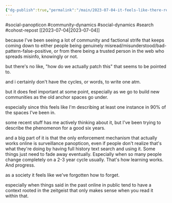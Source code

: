 ```yaml
---
{"dg-publish":true,"permalink":"/main/2023-07-04-it-feels-like-there-really-needs-to-be-a-so-your-web-of-trust-had-a-propagating-error-what-do/","noteIcon":"","created":"2023-08-09T14:57:00.800-04:00","updated":"2023-10-06T22:48:46.102-04:00"}
---
```


#social-panopticon #community-dynamics #social-dynamics #search #cohost-repost
[[2023-07-04\|2023-07-04]]

because I've been seeing a lot of community and factional strife that keeps coming down to either people being genuinely misread/misunderstood/bad-pattern-false-positive, or from there being a trusted person in the web who spreads misinfo, knowingly or not.

but there's no like, "how do we actually patch this" that seems to be pointed to.

and i certainly don't have the cycles, or words, to write one atm.

but it does feel important at some point, especially as we go to build new communities as the old anchor spaces go under.

especially since this feels like I'm describing at least one instance in 90% of the spaces I've been in.

some recent stuff has me actively thinking about it, but I've been trying to describe the phenomenon for a good six years.

and a big part of it is that the only enforcement mechanism that actually works online is surveillance panopticon, even if people don't realize that's what they're doing by having full history text search and using it.  Some things just need to fade away eventually.  Especially when so many people change completely on a 2-3 year cycle usually.  That's how learning works.  And progress.

as a society it feels like we've forgotten how to forget.

especially when things said in the past online in public tend to have a context rooted in the zeitgeist that only makes sense when you read it within that.
